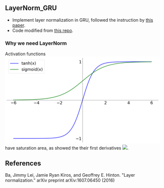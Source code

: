 ## LayerNorm_GRU
* Implement layer normalization in GRU, followed the instruction by [this paper](https://arxiv.org/abs/1607.06450).
* Code modified from [this repo](https://github.com/seba-1511/lstms.pth/blob/master/lstms/lstm.py).

### Why we need LayerNorm
Activation functions ![](/Figures/sigmoid_and_tanh.png) have saturation area, as showed the their first derivatives ![](derivative_sigmoid_and_tanh.png).


## References
Ba, Jimmy Lei, Jamie Ryan Kiros, and Geoffrey E. Hinton. "Layer normalization." arXiv preprint arXiv:1607.06450 (2016)